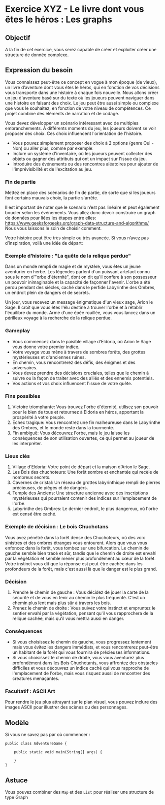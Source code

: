 # Exercice XYZ - Le livre dont vous êtes le héros : Les graphs

## Objectif
A la fin de cet exercice, vous serez capable de créer et exploiter créer une structure de donnée complexe.

## Expression du besoin
Vous connaissez peut-être ce concept en vogue à mon époque (de vieux), un livre d’aventure dont vous êtes le héros, qui en fonction de vos décisions vous transporte dans une histoire à chaque fois nouvelle.
Nous allons créer un jeu d'aventure basé sur du texte où les joueurs peuvent naviguer dans une histoire en faisant des choix. Le jeu peut être aussi simple ou complexe que vous le souhaitez, en fonction de votre niveau de compétences. Ce projet combine des éléments de narration et de codage.

Vous devez développer un scénario intéressant avec de multiples embranchements.
À différents moments du jeu, les joueurs doivent se voir proposer des choix. Ces choix influencent l'orientation de l'histoire.

- Vous pouvez simplement proposer des choix à 2 options (genre Oui - Non) ou aller plus, comme par exemple:
- Inclure un système d'inventaire, où les joueurs peuvent collecter des objets ou gagner des attributs qui ont un impact sur l'issue du jeu. 
- Introduire des événements ou des rencontres aléatoires pour ajouter de l'imprévisibilité et de l'excitation au jeu.

### Fin de partie
Mettez en place des scénarios de fin de partie, de sorte que si les joueurs font certains mauvais choix, la partie s'arrête.

Il est important de noter que le scenario n’est pas linéaire et peut également boucler selon les événements. Vous allez donc devoir construire un graph de données pour liées les étapes entre elles: https://www.geeksforgeeks.org/graph-data-structure-and-algorithms/
Nous vous laissons le soin de choisir comment.

Votre histoire peut être très simple ou très avancée. Si vous n’avez pas d’inspiration, voilà une idée de départ:

### Exemple d’histoire : "La quête de la relique perdue"
Dans un monde rempli de magie et de mystère, vous êtes un jeune aventurier en herbe. Les légendes parlent d'un puissant artefact connu sous le nom d'"orbe d'éternité", dont on dit qu'il confère à son possesseur un pouvoir inimaginable et la capacité de façonner l'avenir. L'orbe a été perdu pendant des siècles, caché dans le perfide Labyrinthe des Ombres, un endroit plein de dangers et de secrets.

Un jour, vous recevez un message énigmatique d'un vieux sage, Arion le Sage. Il croit que vous êtes l'élu destiné à trouver l'orbe et à rétablir l'équilibre du monde. Armé d'une épée rouillée, vous vous lancez dans un périlleux voyage à la recherche de la relique perdue.

### Gameplay
- Vous commencez dans le paisible village d'Eldoria, où Arion le Sage vous donne votre premier indice.
- Votre voyage vous mène à travers de sombres forêts, des grottes mystérieuses et d'anciennes ruines.
- En chemin, vous rencontrerez des défis, des énigmes et des adversaires.
- Vous devez prendre des décisions cruciales, telles que le chemin à suivre ou la façon de traiter avec des alliés et des ennemis potentiels.
- Vos actions et vos choix influencent l'issue de votre quête.

### Fins possibles
1. Victoire triomphante: Vous trouvez l'orbe d'éternité, utilisez son pouvoir pour le bien de tous et retournez à Eldoria en héros, apportant la prospérité à votre peuple.
2. Echec tragique: Vous rencontrez une fin malheureuse dans le Labyrinthe des Ombres, et le monde reste dans la tourmente.
3. Fin ambiguë: Vous découvrez l'orbe, mais le jeu laisse les conséquences de son utilisation ouvertes, ce qui permet au joueur de les interpréter.

### Lieux clés
1. Village d'Eldoria: Votre point de départ et la maison d'Arion le Sage.
2. Les Bois des chuchoteurs: Une forêt sombre et enchantée qui recèle de nombreux secrets.
3. Cavernes de cristal: Un réseau de grottes labyrinthique rempli de pierres précieuses, de pièges et de dangers.
4. Temple des Anciens: Une structure ancienne avec des inscriptions mystérieuses qui pourraient contenir des indices sur l'emplacement de l'orbe.
5. Labyrinthe des Ombres: Le dernier endroit, le plus dangereux, où l'orbe est censé être caché.

### Exemple de décision : Le bois Chuchotans
Vous avez pénétré dans la forêt dense des Chuchoteurs, où des voix sinistres et des ombres étranges vous entourent. Alors que vous vous enfoncez dans la forêt, vous tombez sur une bifurcation. Le chemin de gauche semble bien tracé et sûr, tandis que le chemin de droite est envahi par la végétation et semble mener plus profondément au cœur de la forêt. Votre instinct vous dit que la réponse est peut-être cachée dans les profondeurs de la forêt, mais c'est aussi là que le danger est le plus grand.

### Décision
1. Prendre le chemin de gauche : Vous décidez de jouer la carte de la sécurité et de vous en tenir au chemin le plus fréquenté. C'est un chemin plus lent mais plus sûr à travers les bois.
2. Prenez le chemin de droite : Vous suivez votre instinct et empruntez le sentier envahi par la végétation, pensant qu'il vous rapprochera de la relique cachée, mais qu'il vous mettra aussi en danger.

### Conséquences
- Si vous choisissez le chemin de gauche, vous progressez lentement mais vous évitez les dangers immédiats, et vous rencontrerez peut-être un habitant de la forêt qui vous fournira de précieuses informations.
- Si vous choisissez le chemin de droite, vous vous aventurez plus profondément dans les Bois Chuchotants, vous affrontez des obstacles difficiles et vous découvrez un indice caché qui vous rapproche de l'emplacement de l'orbe, mais vous risquez aussi de rencontrer des créatures menaçantes.


### Facultatif : ASCII Art 

Pour rendre le jeu plus attrayant sur le plan visuel, vous pouvez inclure des images ASCII pour illustrer des scènes ou des personnages.


## Modèle
Si vous ne savez pas par où commencer :

    public class AdventureGame {

        public static void main(String[] args) {
            
        }
    }

## Astuce
Vous pouvez combiner des `Map` et des `List` pour réaliser une structure de type Graph